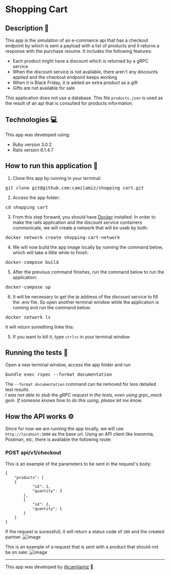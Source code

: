 # Shopping Cart

## Description :book:
This app is the simulation of an e-commerce api that has a checkout endpoint by which is sent a payload with a list of products and it returns a response with the purchase resume. It includes the following features:
* Each product might have a discount which is returned by a gRPC service
* When the discount service is not available, there aren't any discounts applied and the checkout endpoint keeps working
* When it is Black Friday, it is added an extra product as a gift
* Gifts are not available for sale

This application does not use a database. This file `products.json` is used as the result of an api that is consulted for products information.

## Technologies 💻
This app was developed using:
* Ruby version 3.0.2
* Rails version 6.1.4.7

## How to run this application 🐳
1. Clone this app by running in your terminal:</br>
<pre>git clone git@github.com:camilamiz/shopping_cart.git</pre>
2. Access the app folder:
<pre>cd shopping_cart</pre>
3. From this step forward, you should have [Docker](https://docs.docker.com/engine/install/) installed. In order to make the rails application and the discount service containers communicate, we will create a network that will be useb by both:
<pre>docker network create shopping-cart-network</pre>
4. We will now build the app image locally by running the command below, which will take a little while to finish.
<pre>docker-compose build</pre>
5. After the previous command finishes, run the command below to run the application:
<pre>docker-compose up</pre>
6. It will be necessary to get the ip address of the discount service to fill the .env file. So open another terminal window while the application is running and run the command below:
<pre>docker network ls</pre>
It will return something linke this:


5. If you want to kill it, type `ctrl+c` in your terminal window

## Running the tests 📏
Open a new terminal window, access the app folder and run
<pre>bundle exec rspec --format documentation</pre>
The `--format documentation` command can be removed for less detailed test results.<br>
<i>I was not able to stub the gRPC request in the tests, even using grpc_mock gem. If someone knows how to do this using, please let me know.</i>

## How the API works ⚙️
Since for now we are running the app locally, we will use `http://locahost:3000` as the base url.
Using an API client like Insomnia, Postman, etc, there is available the following route:

### POST api/v1/checkout
This is an example of the parameters to be sent in the request's body:
```
{
    "products": [
	{
            "id": 1,
            "quantity": 3
        },
        {
            "id": 2,
            "quantity": 1
        }
    ]
}
```
If the request is sucessfull, it will return a status code of `200` and the created partner.
![image](https://user-images.githubusercontent.com/39624192/158282903-16ad40fd-030c-436c-bca8-ff96352874e8.png)

This is an example of a request that is sent with a product that should not be on sale:
![image](https://user-images.githubusercontent.com/39624192/158485495-315e5473-b8f5-4d7d-a83b-0e1751daa2f2.png)


------------------------

This app was developed by [@camilamiz](https://github.com/camilamiz) 💜.
